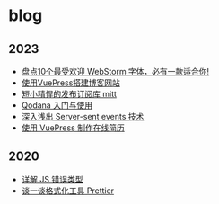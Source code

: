 # blog


## 2023
- [盘点10个最受欢迎 WebStorm 字体，必有一款适合你!]()
- [使用VuePress搭建博客网站]()
- [短小精悍的发布订阅库 mitt]()
- [Qodana 入门与使用]()
- [深入浅出 Server-sent events 技术]()
- [使用 VuePress 制作在线简历]()

## 2020
- [详解 JS 错误类型]()
- [谈一谈格式化工具 Prettier]()
